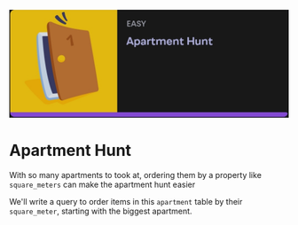 ![Apartment Hunt Image](https://github.com/aniketchavan2211/Journey-start-from-here/blob/master/mimo/SQL_project/Apartment_Hunt/Apartment_Hunt.jpg)
# Apartment Hunt

 With so many apartments to took at, 
 ordering them by a property like 
 `square_meters` can make the apartment hunt 
 easier 

 We'll write a query to order items in this 
`apartment` table by their `square_meter`, starting
 with the biggest apartment.

